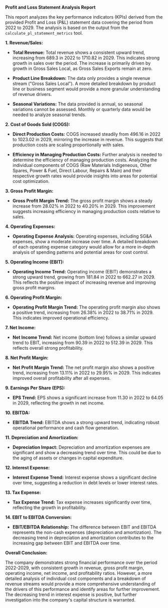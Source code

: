 **Profit and Loss Statement Analysis Report**

This report analyzes the key performance indicators (KPIs) derived from the provided Profit and Loss (P&L) statement data covering the period from 2022 to 2029.  The analysis is based on the output from the `calculate_pl_statement_metrics` tool.


**1. Revenue/Sales:**

* **Total Revenue:** Total revenue shows a consistent upward trend, increasing from 689.3 in 2022 to 1710.82 in 2029. This indicates strong growth in sales over the period.  The increase is primarily driven by growth in Gross Sales Local, as Gross Sales Exports remain at zero.

* **Product Line Breakdown:** The data only provides a single revenue stream ("Gross Sales Local").  A more detailed breakdown by product line or business segment would provide a more granular understanding of revenue drivers.

* **Seasonal Variations:** The data provided is annual, so seasonal variations cannot be assessed.  Monthly or quarterly data would be needed to analyze seasonal trends.


**2. Cost of Goods Sold (COGS):**

* **Direct Production Costs:** COGS increased steadily from 496.16 in 2022 to 1023.02 in 2029, mirroring the increase in revenue.  This suggests that production costs are scaling proportionally with sales.

* **Efficiency in Managing Production Costs:**  Further analysis is needed to determine the efficiency of managing production costs.  Analyzing the individual components of COGS (Raw Materials Indigeneous, Other Spares, Power & Fuel, Direct Labour, Repairs & Main) and their respective growth rates would provide insights into areas for potential cost optimization.


**3. Gross Profit Margin:**

* **Gross Profit Margin Trend:** The gross profit margin shows a steady increase from 28.02% in 2022 to 40.20% in 2029. This improvement suggests increasing efficiency in managing production costs relative to sales.


**4. Operating Expenses:**

* **Operating Expense Analysis:** Operating expenses, including SG&A expenses, show a moderate increase over time.  A detailed breakdown of each operating expense category would allow for a more in-depth analysis of spending patterns and potential areas for cost control.


**5. Operating Income (EBIT):**

* **Operating Income Trend:** Operating income (EBIT) demonstrates a strong upward trend, growing from 181.84 in 2022 to 662.27 in 2029. This reflects the positive impact of increasing revenue and improving gross profit margins.


**6. Operating Profit Margin:**

* **Operating Profit Margin Trend:** The operating profit margin also shows a positive trend, increasing from 26.38% in 2022 to 38.71% in 2029. This indicates improved operational efficiency.


**7. Net Income:**

* **Net Income Trend:** Net income (bottom line) follows a similar upward trend to EBIT, increasing from 90.39 in 2022 to 512.39 in 2029. This reflects overall strong profitability.


**8. Net Profit Margin:**

* **Net Profit Margin Trend:** The net profit margin also shows a positive trend, increasing from 13.11% in 2022 to 29.95% in 2029. This indicates improved overall profitability after all expenses.


**9. Earnings Per Share (EPS):**

* **EPS Trend:** EPS shows a significant increase from 11.30 in 2022 to 64.05 in 2029, reflecting the growth in net income.


**10. EBITDA:**

* **EBITDA Trend:** EBITDA shows a strong upward trend, indicating robust operational performance and cash flow generation.


**11. Depreciation and Amortization:**

* **Depreciation Impact:** Depreciation and amortization expenses are significant and show a decreasing trend over time.  This could be due to the aging of assets or changes in capital expenditure.


**12. Interest Expense:**

* **Interest Expense Trend:** Interest expense shows a significant decline over time, suggesting a reduction in debt levels or lower interest rates.


**13. Tax Expense:**

* **Tax Expense Trend:** Tax expense increases significantly over time, reflecting the growth in profitability.


**14. EBIT to EBITDA Conversion:**

* **EBIT/EBITDA Relationship:** The difference between EBIT and EBITDA represents the non-cash expenses (depreciation and amortization).  The decreasing trend in depreciation and amortization contributes to the increasing gap between EBIT and EBITDA over time.


**Overall Conclusion:**

The company demonstrates strong financial performance over the period 2022-2029, with consistent growth in revenue, gross profit margin, operating income, net income, and profitability ratios.  However, a more detailed analysis of individual cost components and a breakdown of revenue streams would provide a more comprehensive understanding of the drivers of this performance and identify areas for further improvement.  The decreasing trend in interest expense is positive, but further investigation into the company's capital structure is warranted.